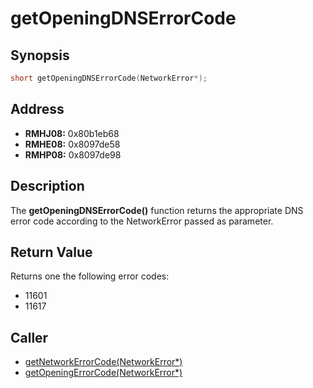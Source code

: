# getOpeningDNSErrorCode



Synopsis
--------
```C++
short getOpeningDNSErrorCode(NetworkError*);
```



Address
-------
 * __RMHJ08:__ 0x80b1eb68
 * __RMHE08:__ 0x8097de58
 * __RMHP08:__ 0x8097de98



Description
-----------
The **getOpeningDNSErrorCode()** function returns the appropriate DNS error
code according to the NetworkError passed as parameter.



Return Value
------------
Returns one the following error codes:
 * 11601
 * 11617



Caller
------
 * [getNetworkErrorCode(NetworkError*)](https://github.com/sepalani/MHTrIDA/blob/master/server/doc/getNetworkErrorCode.md)
 * [getOpeningErrorCode(NetworkError*)](https://github.com/sepalani/MHTrIDA/blob/master/server/doc/getOpeningErrorCode.md)
